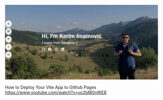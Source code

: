 ![reactjs-vitejs-tailwindcss-portfolio-cc-2023](portfolio.jpg)


How to Deploy Your Vite App to Github Pages
https://www.youtube.com/watch?v=yo2bMGnIKE8

